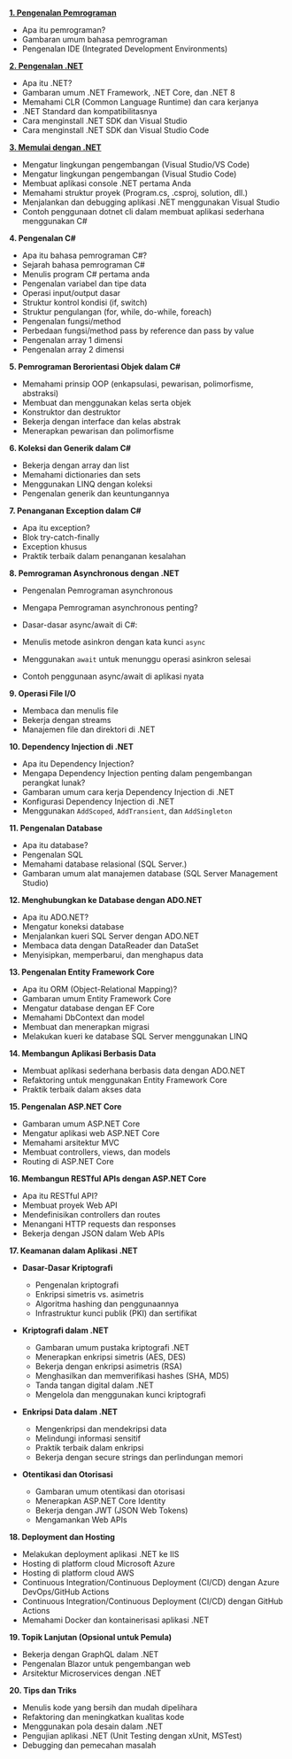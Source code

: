 **[1. Pengenalan Pemrograman](./2-Pengenalan-Pemrograman/index.md)**

-   Apa itu pemrograman?
-   Gambaran umum bahasa pemrograman
-   Pengenalan IDE (Integrated Development Environments)

**[2. Pengenalan .NET](./3-Pengenalan-Dotnet/index.md)**

-   Apa itu .NET?
-   Gambaran umum .NET Framework, .NET Core, dan .NET 8
-   Memahami CLR (Common Language Runtime) dan cara kerjanya
-   .NET Standard dan kompatibilitasnya
-   Cara menginstall .NET SDK dan Visual Studio
-   Cara menginstall .NET SDK dan Visual Studio Code

**[3. Memulai dengan .NET](./4-Memulai-Dengan-Dotnet/index.md)**

-   Mengatur lingkungan pengembangan (Visual Studio/VS Code)
-   Mengatur lingkungan pengembangan (Visual Studio Code)
-   Membuat aplikasi console .NET pertama Anda
-   Memahami struktur proyek (Program.cs, .csproj, solution, dll.)
-   Menjalankan dan debugging aplikasi .NET menggunakan Visual Studio
-   Contoh penggunaan dotnet cli dalam membuat aplikasi sederhana menggunakan C#

**4. Pengenalan C#**

-	Apa itu bahasa pemrograman C#?
-	Sejarah bahasa pemrograman C#
-	Menulis program C# pertama anda
-	Pengenalan variabel dan tipe data
-	Operasi input/output dasar
-	Struktur kontrol kondisi (if, switch)
-	Struktur pengulangan (for, while, do-while, foreach)
-	Pengenalan fungsi/method
-	Perbedaan fungsi/method pass by reference dan pass by value
-	Pengenalan array 1 dimensi
-	Pengenalan array 2 dimensi

**5. Pemrograman Berorientasi Objek dalam C#**

-   Memahami prinsip OOP (enkapsulasi, pewarisan, polimorfisme, abstraksi)
-   Membuat dan menggunakan kelas serta objek
-   Konstruktor dan destruktor
-   Bekerja dengan interface dan kelas abstrak
-   Menerapkan pewarisan dan polimorfisme

**6. Koleksi dan Generik dalam C#**

-   Bekerja dengan array dan list
-   Memahami dictionaries dan sets
-   Menggunakan LINQ dengan koleksi
-   Pengenalan generik dan keuntungannya

**7. Penanganan Exception dalam C#**

-   Apa itu exception?
-   Blok try-catch-finally
-   Exception khusus
-   Praktik terbaik dalam penanganan kesalahan

**8. Pemrograman Asynchronous dengan .NET**

-   Pengenalan Pemrograman asynchronous
-   Mengapa Pemrograman asynchronous penting?
-   Dasar-dasar async/await di C#:

-   Menulis metode asinkron dengan kata kunci `async`
-   Menggunakan `await` untuk menunggu operasi asinkron selesai

-   Contoh penggunaan async/await di aplikasi nyata

**9. Operasi File I/O**

-   Membaca dan menulis file
-   Bekerja dengan streams
-   Manajemen file dan direktori di .NET

**10. Dependency Injection di .NET**

-   Apa itu Dependency Injection?
-   Mengapa Dependency Injection penting dalam pengembangan perangkat lunak?
-   Gambaran umum cara kerja Dependency Injection di .NET
-   Konfigurasi Dependency Injection di .NET
-   Menggunakan `AddScoped`, `AddTransient`, dan `AddSingleton`


**11. Pengenalan Database**

-   Apa itu database?
-   Pengenalan SQL
-   Memahami database relasional (SQL Server.)
-   Gambaran umum alat manajemen database (SQL Server Management Studio)

**12. Menghubungkan ke Database dengan ADO.NET**

-   Apa itu ADO.NET?
-   Mengatur koneksi database
-   Menjalankan kueri SQL Server dengan ADO.NET
-   Membaca data dengan DataReader dan DataSet
-   Menyisipkan, memperbarui, dan menghapus data

**13. Pengenalan Entity Framework Core**

-   Apa itu ORM (Object-Relational Mapping)?
-   Gambaran umum Entity Framework Core
-   Mengatur database dengan EF Core
-   Memahami DbContext dan model
-   Membuat dan menerapkan migrasi
-   Melakukan kueri ke database SQL Server menggunakan LINQ

**14. Membangun Aplikasi Berbasis Data**

-   Membuat aplikasi sederhana berbasis data dengan ADO.NET
-   Refaktoring untuk menggunakan Entity Framework Core
-   Praktik terbaik dalam akses data

**15. Pengenalan ASP.NET Core**

-   Gambaran umum ASP.NET Core
-   Mengatur aplikasi web ASP.NET Core
-   Memahami arsitektur MVC
-   Membuat controllers, views, dan models
-   Routing di ASP.NET Core

**16. Membangun RESTful APIs dengan ASP.NET Core**

-   Apa itu RESTful API?
-   Membuat proyek Web API
-   Mendefinisikan controllers dan routes
-   Menangani HTTP requests dan responses
-   Bekerja dengan JSON dalam Web APIs

**17. Keamanan dalam Aplikasi .NET**

- **Dasar-Dasar Kriptografi**

  -   Pengenalan kriptografi
  -   Enkripsi simetris vs. asimetris
  -   Algoritma hashing dan penggunaannya
  -   Infrastruktur kunci publik (PKI) dan sertifikat

- **Kriptografi dalam .NET**

  -   Gambaran umum pustaka kriptografi .NET
  -   Menerapkan enkripsi simetris (AES, DES)
  -   Bekerja dengan enkripsi asimetris (RSA)
  -   Menghasilkan dan memverifikasi hashes (SHA, MD5)
  -   Tanda tangan digital dalam .NET
  -   Mengelola dan menggunakan kunci kriptografi

- **Enkripsi Data dalam .NET**

  -   Mengenkripsi dan mendekripsi data
  -   Melindungi informasi sensitif
  -   Praktik terbaik dalam enkripsi
  -   Bekerja dengan secure strings dan perlindungan memori

- **Otentikasi dan Otorisasi**

  -   Gambaran umum otentikasi dan otorisasi
  -   Menerapkan ASP.NET Core Identity
  -   Bekerja dengan JWT (JSON Web Tokens)
  -   Mengamankan Web APIs

**18. Deployment dan Hosting**

-   Melakukan deployment aplikasi .NET ke IIS
-   Hosting di platform cloud Microsoft Azure
-   Hosting di platform cloud AWS
-   Continuous Integration/Continuous Deployment (CI/CD) dengan Azure DevOps/GitHub Actions
-   Continuous Integration/Continuous Deployment (CI/CD) dengan GitHub Actions
-   Memahami Docker dan kontainerisasi aplikasi .NET

**19. Topik Lanjutan (Opsional untuk Pemula)**

-   Bekerja dengan GraphQL dalam .NET
-   Pengenalan Blazor untuk pengembangan web
-   Arsitektur Microservices dengan .NET

**20. Tips dan Triks**

-   Menulis kode yang bersih dan mudah dipelihara
-   Refaktoring dan meningkatkan kualitas kode
-   Menggunakan pola desain dalam .NET
-   Pengujian aplikasi .NET (Unit Testing dengan xUnit, MSTest)
-   Debugging dan pemecahan masalah